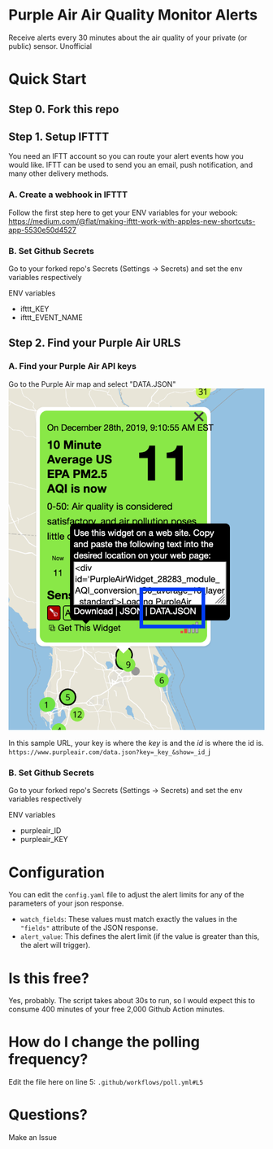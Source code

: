 # Purple Air Air Quality Monitor Alerts

Receive alerts every 30 minutes about the air quality of your private (or public) sensor. Unofficial

# Quick Start

## Step 0. Fork this repo

## Step 1. Setup IFTTT

You need an IFTT account so you can route your alert events how you would like. IFTT can be used to send you an email, push notification, and many other delivery methods.

### A. Create a webhook in IFTTT
Follow the first step here to get your ENV variables for your webook:
https://medium.com/@flat/making-ifttt-work-with-apples-new-shortcuts-app-5530e50d4527

### B. Set Github Secrets
Go to your forked repo's Secrets (Settings -> Secrets) and set the env variables respectively

ENV variables
  - ifttt_KEY
  - ifttt_EVENT_NAME

## Step 2. Find your Purple Air URLS
### A. Find your Purple Air API keys
Go to the Purple Air map and select "DATA.JSON"
![Image of Purple Air map](assets/purple_air.png)

In this sample URL, your key is where the _key_ is and the _id_ is where the id is.
`https://www.purpleair.com/data.json?key=_key_&show=_id_`j

### B. Set Github Secrets
Go to your forked repo's Secrets (Settings -> Secrets) and set the env variables respectively

ENV variables
  - purpleair_ID
  - purpleair_KEY

# Configuration

You can edit the `config.yaml` file to adjust the alert limits for any of the parameters of your json response.

- `watch_fields`: These values must match exactly the values in the `"fields"` attribute of the JSON response.
- `alert_value`: This defines the alert limit (if the value is greater than this, the alert will trigger).

# Is this free?
Yes, probably. The script takes about 30s to run, so I would expect this to consume 400 minutes of your free 2,000 Github Action minutes.

# How do I change the polling frequency?
Edit the file here on line 5: `.github/workflows/poll.yml#L5`

# Questions?
Make an Issue
